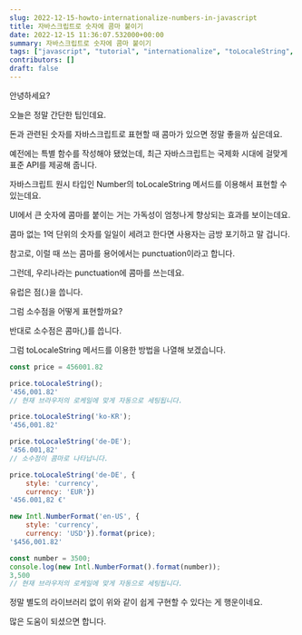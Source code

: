 ```yaml
---
slug: 2022-12-15-howto-internationalize-numbers-in-javascript
title: 자바스크립트로 숫자에 콤마 붙이기
date: 2022-12-15 11:36:07.532000+00:00
summary: 자바스크립트로 숫자에 콤마 붙이기
tags: ["javascript", "tutorial", "internationalize", "toLocaleString", "NumberFormat"]
contributors: []
draft: false
---
```


안녕하세요?

오늘은 정말 간단한 팁인데요.

돈과 관련된 숫자를 자바스크립트로 표현할 때 콤마가 있으면 정말 좋을까 싶은데요.

예전에는 특별 함수를 작성해야 됐었는데, 최근 자바스크립트는 국제화 시대에 걸맞게 표준 API를 제공해 줍니다.

자바스크립트 원시 타입인 Number의 toLocaleString 메서드를 이용해서 표현할 수 있는데요.

UI에서 큰 숫자에 콤마를 붙이는 거는 가독성이 엄청나게 향상되는 효과를 보이는데요.

콤마 없는 1억 단위의 숫자를 일일이 세려고 한다면 사용자는 금방 포기하고 말 겁니다.

참고로, 이럴 때 쓰는 콤마를 용어에서는 punctuation이라고 합니다.

그런데, 우리나라는 punctuation에 콤마를 쓰는데요.

유럽은 점(.)을 씁니다.

그럼 소수점을 어떻게 표현할까요?

반대로 소수점은 콤마(,)를 씁니다.

그럼 toLocaleString 메서드를 이용한 방법을 나열해 보겠습니다.

```js
const price = 456001.82

price.toLocaleString();
'456,001.82'
// 현재 브라우저의 로케일에 맞게 자동으로 세팅됩니다.

price.toLocaleString('ko-KR');
'456,001.82'

price.toLocaleString('de-DE');
'456.001,82'
// 소수점이 콤마로 나타납니다.

price.toLocaleString('de-DE', {
    style: 'currency',
    currency: 'EUR'})
'456.001,82 €'

new Intl.NumberFormat('en-US', {
    style: 'currency',
    currency: 'USD'}).format(price);
'$456,001.82'

const number = 3500;
console.log(new Intl.NumberFormat().format(number));
3,500
// 현재 브라우저의 로케일에 맞게 자동으로 세팅됩니다.
```

정말 별도의 라이브러리 없이 위와 같이 쉽게 구현할 수 있다는 게 행운이네요.

많은 도움이 되셨으면 합니다.
